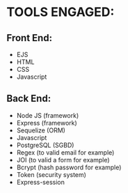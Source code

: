 # TOOLS ENGAGED:
## Front End:
* EJS
* HTML
* CSS
* Javascript

## Back End:
* Node JS (framework)
* Express (framework)
* Sequelize (ORM)
* Javascript
* PostgreSQL (SGBD)
* Regex (to valid email for example)
* JOI (to valid a form for example)
* Bcrypt (hash password for example)
* Token (security system)
* Express-session
